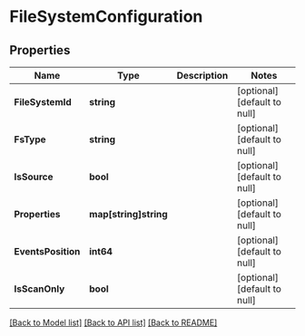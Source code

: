 # FileSystemConfiguration

## Properties
Name | Type | Description | Notes
------------ | ------------- | ------------- | -------------
**FileSystemId** | **string** |  | [optional] [default to null]
**FsType** | **string** |  | [optional] [default to null]
**IsSource** | **bool** |  | [optional] [default to null]
**Properties** | **map[string]string** |  | [optional] [default to null]
**EventsPosition** | **int64** |  | [optional] [default to null]
**IsScanOnly** | **bool** |  | [optional] [default to null]

[[Back to Model list]](../README.md#documentation-for-models) [[Back to API list]](../README.md#documentation-for-api-endpoints) [[Back to README]](../README.md)

